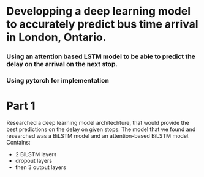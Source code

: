 <h1>Developping a deep learning model to accurately predict bus time arrival in London, Ontario. </h1>

<h3>Using an attention based LSTM model to be able to predict the delay on the arrival on the next stop.  </h3>

<h3>Using pytorch for implementation</h3>

<h1>Part 1</h1>
Researched a deep learning model architechture, that would provide the best predictions on the delay on given stops.  
The model that we found and researched was a BiLSTM model and an attention-based BiLSTM model.  <br>
Contains: <br>
<ul>
  <li>2 BiLSTM layers</li>
  <li>dropout layers</li>
  <li> then 3 output layers</li>
</ul>

